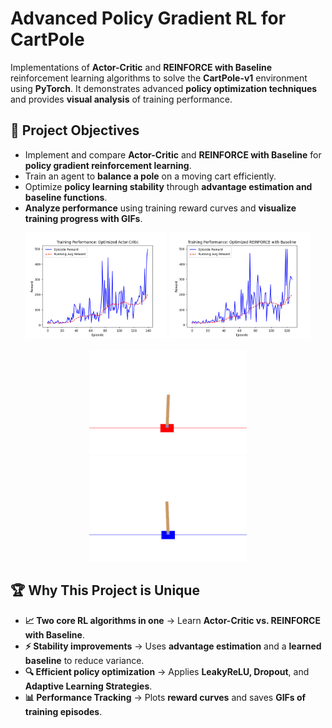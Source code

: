# Advanced Policy Gradient RL for CartPole

Implementations of **Actor-Critic** and **REINFORCE with Baseline** reinforcement learning algorithms to solve the **CartPole-v1** environment using **PyTorch**. It demonstrates advanced **policy optimization techniques** and provides **visual analysis** of training performance.

## 🚀 Project Objectives
- Implement and compare **Actor-Critic** and **REINFORCE with Baseline** for **policy gradient reinforcement learning**.
- Train an agent to **balance a pole** on a moving cart efficiently.
- Optimize **policy learning stability** through **advantage estimation and baseline functions**.
- **Analyze performance** using training reward curves and **visualize training progress with GIFs**.

<p align="center">
  <img src="https://raw.githubusercontent.com/GirmaSis/cartpole-policy-gradient-rl/main/Figure_1.png" width="45%" />
  <img src="https://raw.githubusercontent.com/GirmaSis/cartpole-policy-gradient-rl/main/Figure_2.png" width="45%" />
</p>
<p align="center">
  <img src="https://github.com/GirmaSis/cartpole-policy-gradient-rl/blob/main/gifs_actor_critic/cartpole_episode_80.gif" width="50%" />
  <img src="https://raw.githubusercontent.com/GirmaSis/cartpole-policy-gradient-rl/main/gifs_REINFORCE/cartpole_episode_90.gif" width="50%" />

</p>

## 🏆 Why This Project is Unique
- **📈 Two core RL algorithms in one** → Learn **Actor-Critic vs. REINFORCE with Baseline**.
- **⚡ Stability improvements** → Uses **advantage estimation** and a **learned baseline** to reduce variance.
- **🔍 Efficient policy optimization** → Applies **LeakyReLU, Dropout**, and **Adaptive Learning Strategies**.
- **📊 Performance Tracking** → Plots **reward curves** and saves **GIFs of training episodes**.

